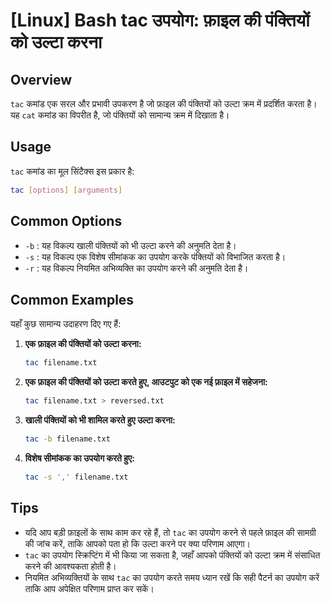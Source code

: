 # [Linux] Bash tac उपयोग: फ़ाइल की पंक्तियों को उल्टा करना

## Overview
`tac` कमांड एक सरल और प्रभावी उपकरण है जो फ़ाइल की पंक्तियों को उल्टा क्रम में प्रदर्शित करता है। यह `cat` कमांड का विपरीत है, जो पंक्तियों को सामान्य क्रम में दिखाता है।

## Usage
`tac` कमांड का मूल सिंटैक्स इस प्रकार है:

```bash
tac [options] [arguments]
```

## Common Options
- `-b` : यह विकल्प खाली पंक्तियों को भी उल्टा करने की अनुमति देता है।
- `-s` : यह विकल्प एक विशेष सीमांकक का उपयोग करके पंक्तियों को विभाजित करता है।
- `-r` : यह विकल्प नियमित अभिव्यक्ति का उपयोग करने की अनुमति देता है।

## Common Examples
यहाँ कुछ सामान्य उदाहरण दिए गए हैं:

1. **एक फ़ाइल की पंक्तियों को उल्टा करना:**
   ```bash
   tac filename.txt
   ```

2. **एक फ़ाइल की पंक्तियों को उल्टा करते हुए, आउटपुट को एक नई फ़ाइल में सहेजना:**
   ```bash
   tac filename.txt > reversed.txt
   ```

3. **खाली पंक्तियों को भी शामिल करते हुए उल्टा करना:**
   ```bash
   tac -b filename.txt
   ```

4. **विशेष सीमांकक का उपयोग करते हुए:**
   ```bash
   tac -s ',' filename.txt
   ```

## Tips
- यदि आप बड़ी फ़ाइलों के साथ काम कर रहे हैं, तो `tac` का उपयोग करने से पहले फ़ाइल की सामग्री की जांच करें, ताकि आपको पता हो कि उल्टा करने पर क्या परिणाम आएगा।
- `tac` का उपयोग स्क्रिप्टिंग में भी किया जा सकता है, जहाँ आपको पंक्तियों को उल्टा क्रम में संसाधित करने की आवश्यकता होती है।
- नियमित अभिव्यक्तियों के साथ `tac` का उपयोग करते समय ध्यान रखें कि सही पैटर्न का उपयोग करें ताकि आप अपेक्षित परिणाम प्राप्त कर सकें।